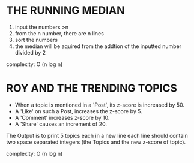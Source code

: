 # THE RUNNING MEDIAN

  1. input the numbers >n
  2. from the n number, there are n lines
  3. sort the numbers
  4. the median will be aquired from the addtion of the inputted number divided by 2
  
  
  complexity: O (n log n)
  
 # ROY AND THE TRENDING TOPICS
 
  -	When a topic is mentioned in a 'Post', its z-score is increased by 50.
  -	A 'Like' on such a Post, increases the z-score by 5.
  -	A 'Comment' increases z-score by 10.
  -	A 'Share' causes an increment of 20.
  
   The Output is to print 5 topics each in a new line
   each line should contain two space separated integers (the Topics and the new z-score of topic).
   
   
   complexity: O (n log n)
